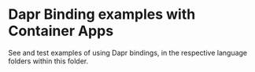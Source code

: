 # Dapr Binding examples with Container Apps
See and test examples of using Dapr bindings, in the respective language folders within this folder.
